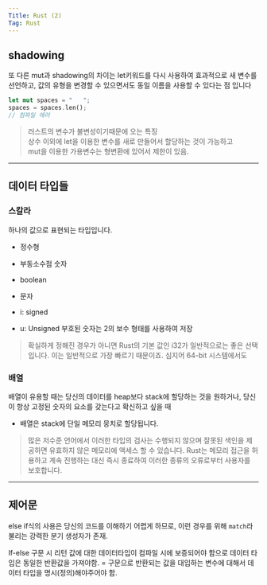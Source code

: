 ```yaml
---
Title: Rust (2)
Tag: Rust
---
```


## shadowing

또 다른 mut과 shadowing의 차이는 let키워드를 다시 사용하여 효과적으로 새 변수를 선언하고, 값의 유형을 변경할 수 있으면서도 동일 이름을 사용할 수 있다는 점 입니다

```rust
let mut spaces = "   ";
spaces = spaces.len();
// 컴파일 에러
```

> 러스트의 변수가 불변성이기때문에 오는 특징  
> 상수 이외에 let을 이용한 변수를 새로 만들어서 할당하는 것이 가능하고   
> mut을 이용한 가용변수는 형변환에 있어서 제한이 있음.  


- - - -
## 데이터 타입들
### 스칼라
하나의 값으로 표현되는 타입입니다. 
- 정수형
- 부동소수점 숫자
- boolean
- 문자

- i: signed
- u: Unsigned
부호된 숫자는 2의 보수 형태를 사용하여 저장

> 확실하게 정해진 경우가 아니면 Rust의 기본 값인 i32가 일반적으로는 좋은 선택입니다. 이는 일반적으로 가장 빠르기 때문이죠. 심지어 64-bit 시스템에서도  

### 배열 
배열이 유용할 때는 당신의 데이터를 heap보다 stack에 할당하는 것을 원하거나, 당신이 항상 고정된 숫자의 요소를 갖는다고 확신하고 싶을 때
- 배열은 stack에 단일 메모리 뭉치로 할당됩니다.

> 많은 저수준 언어에서 이러한 타입의 검사는 수행되지 않으며 잘못된 색인을 제공하면 유효하지 않은 메모리에 액세스 할 수 있습니다. Rust는 메모리 접근을 허용하고 계속 진행하는 대신 즉시 종료하여 이러한 종류의 오류로부터 사용자를 보호합니다.   

- - - -
## 제어문
else if식의 사용은 당신의 코드를 이해하기 어렵게 하므로, 이런 경우를 위해 `match`라 불리는 강력한 분기 생성자가 존재.

If-else 구문 시 리턴 값에 대한 데이터타입이 컴파일 시에 보증되어야 함으로 데이터 타입은 동일한 반환값을 가져야함. = 구문으로 반환되는 값을 대입하는 변수에 대해서 데이터 타입을 명시(정의)해야주어야 함.


